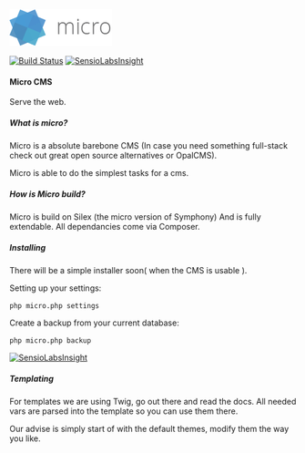 ![Micro Logo](logo.png)

[![Build Status](https://travis-ci.org/HatMedia/Micro.svg?branch=master)](https://travis-ci.org/HatMedia/Micro)
[![SensioLabsInsight](https://insight.sensiolabs.com/projects/c5231522-8df6-468e-8661-f248e16ee68a/mini.png)](https://insight.sensiolabs.com/projects/c5231522-8df6-468e-8661-f248e16ee68a)
#### Micro CMS
Serve the web.

##### What is micro?
Micro is a absolute barebone CMS (In case you need something full-stack check out great open source alternatives or OpalCMS).

Micro is able to do the simplest tasks for a cms.

##### How is Micro build?
Micro is build on Silex (the micro version of Symphony) And is fully extendable. All dependancies come via Composer.


##### Installing

There will be a simple installer soon( when the CMS is usable ).

Setting up your settings:

	php micro.php settings

Create a backup from your current database:

	php micro.php backup

[![SensioLabsInsight](https://insight.sensiolabs.com/projects/c5231522-8df6-468e-8661-f248e16ee68a/big.png)](https://insight.sensiolabs.com/projects/c5231522-8df6-468e-8661-f248e16ee68a)

##### Templating

For templates we are using Twig, go out there and read the docs.
All needed vars are parsed into the template so you can use them there.

Our advise is simply start of with the default themes, modify them the way you like.
